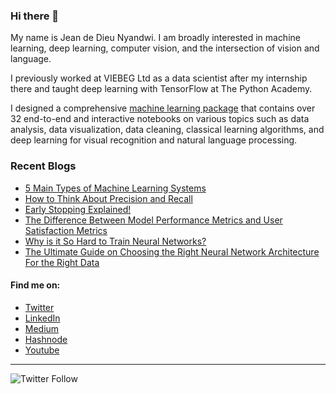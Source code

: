 ### Hi there 👋

My name is Jean de Dieu Nyandwi. I am broadly interested in machine learning, deep learning, computer vision, and the intersection of vision and language.

I previously worked at VIEBEG Ltd as a data scientist after my internship there and taught deep learning with TensorFlow at The Python Academy.

I designed a comprehensive [machine learning package](https://github.com/Nyandwi/machine_learning_complete/) that contains over 32 end-to-end and interactive notebooks on various topics such as data analysis, data visualization, data cleaning, classical learning algorithms, and deep learning for visual recognition and natural language processing. 

### Recent Blogs
* [5 Main Types of Machine Learning Systems](https://jeande.medium.com/5-main-types-of-machine-learning-systems-fb07b0cc3d35)
* [How to Think About Precision and Recall](https://jeande.medium.com/?p=eb6d0081da45)
* [Early Stopping Explained!](https://jeande.medium.com/early-stopping-explained-62eebce1127e)
* [The Difference Between Model Performance Metrics and User Satisfaction Metrics](https://jeande.medium.com/the-difference-between-model-performance-metrics-and-user-satisfaction-metrics-ecbdabd70eb9?source=user_profile---------3----------------------------)
* [Why is it So Hard to Train Neural Networks?](https://jeande.medium.com/why-is-it-so-hard-to-train-neural-networks-433af273ce5f)
* [The Ultimate Guide on Choosing the Right Neural Network Architecture For the Right Data](https://jeande.medium.com/the-ultimate-guide-on-choosing-the-right-neural-network-architecture-for-the-right-data-e6dac305836e)


<!-- 
##Hide
-->

#### Find me on:

* [Twitter](https://twitter.com/Jeande_d)
* [LinkedIn](https://www.linkedin.com/in/nyandwi/)
* [Medium](https://jeande.medium.com)
* [Hashnode](http://jeande.hashnode.dev)
* [Youtube](https://www.youtube.com/channel/UCSPFIgLyc2t-pNim-CdyBNQ/videos)

***************************
![Twitter Follow](https://img.shields.io/twitter/follow/jeande_d?style=social)
